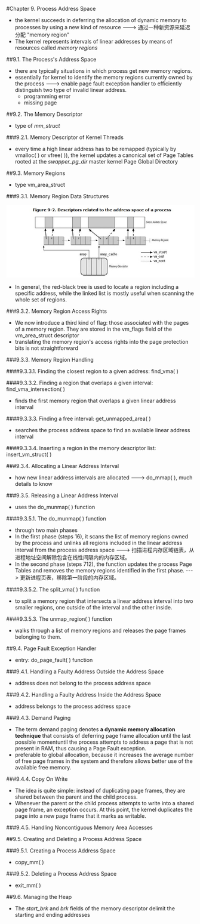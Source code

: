 #Chapter 9. Process Address Space
+ the kernel succeeds in deferring the allocation of dynamic memory to processes by using a new kind of resource ---> 通过一种新资源来延迟分配 "memory region"
+ The kernel represents intervals of linear addresses by means of resources called *memory regions*

##9.1. The Process's Address Space
+ there are typically situations in which process get new memory regions.
+ essentially for kernel to identify the memory regions currently owned by the process ---> enable page fault exception handler to efficiently distinguish two type of invalid linear address.
  + programming error
  + missing page

##9.2. The Memory Descriptor
+ type of *mm_struct*

###9.2.1. Memory Descriptor of Kernel Threads
+ every time a high linear address has to be remapped (typically by vmalloc( ) or vfree( )), the kernel updates a canonical set of Page Tables rooted at the *swapper_pg_dir* master kernel Page Global Directory

##9.3. Memory Regions
+ type vm_area_struct

###9.3.1. Memory Region Data Structures

![](descri_relate_addrspace_process.jpg)

+ In general, the red-black tree is used to locate a region including a specific address, while the linked list is mostly useful when scanning the whole set of regions.

###9.3.2. Memory Region Access Rights
+ We now introduce a third kind of flag: those associated with the pages of a memory region. They are stored in the vm_flags field of the vm_area_struct descriptor
+ translating the memory region's access rights into the page protection bits is not straightforward

###9.3.3. Memory Region Handling

####9.3.3.1. Finding the closest region to a given address: find_vma( )

####9.3.3.2. Finding a region that overlaps a given interval: find_vma_intersection( )
+ finds the first memory region that overlaps a given linear address interval

####9.3.3.3. Finding a free interval: get_unmapped_area( )
+ searches the process address space to find an available linear address interval

####9.3.3.4. Inserting a region in the memory descriptor list: insert_vm_struct( )

###9.3.4. Allocating a Linear Address Interval
+ how new linear address intervals are allocated --->  do_mmap( ), much details to know

###9.3.5. Releasing a Linear Address Interval
+ uses the do_munmap( ) function

####9.3.5.1. The do_munmap( ) function
+ through two main phases
+ In the first phase (steps 16), it scans the list of memory regions owned by the process and unlinks all regions included in the linear address interval from the process address space ---> 扫描进程内存区域链表，从进程地址空间解除包含在线性间隔内的内存区域。
+ In the second phase (steps 712), the function updates the process Page Tables and removes the memory regions identified in the first phase. ---> 更新进程页表，移除第一阶段的内存区域。

####9.3.5.2. The split_vma( ) function
+ to split a memory region that intersects a linear address interval into two smaller regions, one outside of the interval and the other inside.

####9.3.5.3. The unmap_region( ) function
+ walks through a list of memory regions and releases the page frames belonging to them.

##9.4. Page Fault Exception Handler
+ entry: do_page_fault( ) function

###9.4.1. Handling a Faulty Address Outside the Address Space
+ address does not belong to the process address space

###9.4.2. Handling a Faulty Address Inside the Address Space
+ address belongs to the process address space

###9.4.3. Demand Paging
+ The term demand paging denotes **a dynamic memory allocation technique** that consists of deferring page frame allocation until the last possible momentuntil the process attempts to address a page that is not present in RAM, thus causing a Page Fault exception.
+ preferable to global allocation, because it increases the average number of free page frames in the system and therefore allows better use of the available free memory.

###9.4.4. Copy On Write
+ The idea is quite simple: instead of duplicating page frames, they are shared between the parent and the child process.
+ Whenever the parent or the child process attempts to write into a shared page frame, an exception occurs. At this point, the kernel duplicates the page into a new page frame that it marks as writable.

###9.4.5. Handling Noncontiguous Memory Area Accesses

##9.5. Creating and Deleting a Process Address Space

###9.5.1. Creating a Process Address Space
+ copy_mm( )

###9.5.2. Deleting a Process Address Space
+ exit_mm( )

##9.6. Managing the Heap
+ The *start_brk* and *brk* fields of the memory descriptor delimit the starting and ending addresses
